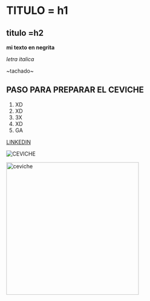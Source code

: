 # TITULO = h1

## titulo =h2

**mi texto en negrita**

*letra italica*

~tachado~

## PASO PARA PREPARAR EL CEVICHE
1. XD
2. XD
3. 3X
4. XD
5. GA

[LINKEDIN](https://www.facebook.com/)

![CEVICHE](https://www.recetasnestle.cl/sites/default/files/styles/recipe_detail_desktop_new/public/srh_recipes/379d1ba605985c4bc3ea975cabacce13.jpg?itok=OPDxjAtZ)

<img src ="https://www.recetasnestle.cl/sites/default/files/styles/recipe_detail_desktop_new/public/srh_recipes/379d1ba605985c4bc3ea975cabacce13.jpg?itok=OPDxjAtZ" alt="ceviche" width="350" />
